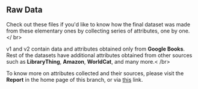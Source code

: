 ## Raw Data

Check out these files if you'd like to know how the final dataset was made from these elementary ones by collecting series of attributes, one by one. </ br>

v1 and v2 contain data and attributes obtained only from **Google Books**. Rest of the datasets have additional attributes obtained from other sources such as **LibraryThing**, **Amazon**, **WorldCat**, and many more.< /br>

To know more on attributes collected and their sources, please visit the **Report** in the home page of this branch, or via [this](https://github.com/indicwiki-iiit/Books/blob/new/Books%20-%20Report.pdf) link.
